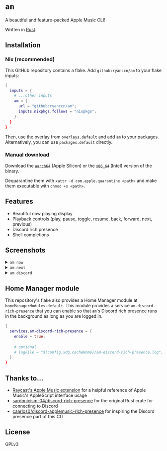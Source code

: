 # `am`

A beautiful and feature-packed Apple Music CLI!

Written in [Rust](https://www.rust-lang.org/).

## Installation

### Nix (recommended)

This GitHub repository contains a flake. Add `github:ryanccn/am` to your flake inputs:

```nix
{
  inputs = {
    # ...other inputs
    am = {
      url = "github:ryanccn/am";
      inputs.nixpkgs.follows = "nixpkgs";
    }
  }
}
```

Then, use the overlay from `overlays.default` and add `am` to your packages. Alternatively, you can use `packages.default` directly.

### Manual download

Download the [`aarch64`](https://github.com/ryanccn/am/releases/latest/download/am-aarch64-apple-darwin) (Apple Silicon) or the [`x86_64`](https://github.com/ryanccn/am/releases/latest/download/am-x86_64-apple-darwin) (Intel) version of the binary.

Dequarantine them with `xattr -d com.apple.quarantine <path>` and make them executable with `chmod +x <path>`.

## Features

- Beautiful now playing display
- Playback controls (play, pause, toggle, resume, back, forward, next, previous)
- Discord rich presence
- Shell completions

## Screenshots

<details>
  <summary><code>am now</code></summary>

![am now](/.github/images/now.png)

</details>

<details>
  <summary><code>am next</code></summary>

![am next](/.github/images/next.png)

</details>

<details>
  <summary><code>am discord</code></summary>

![am discord](/.github/images/discord.png)

</details>

## Home Manager module

This repository's flake also provides a Home Manager module at `homeManagerModules.default`. This module provides a service `am-discord-rich-presence` that you can enable so that `am`'s Discord rich presence runs in the background as long as you are logged in.

```nix
{
  services.am-discord-rich-presence = {
    enable = true;

    # optional
    # logFile = "${config.xdg.cacheHome}/am-discord-rich-presence.log";
  }
}
```

## Thanks to...

- [Raycast's Apple Music extension](https://github.com/raycast/extensions/tree/main/extensions/music) for a helpful reference of Apple Music's AppleScript interface usage
- [sardonicism-04/discord-rich-presence](https://github.com/sardonicism-04/discord-rich-presence) for the original Rust crate for connecting to Discord
- [caarlos0/discord-applemusic-rich-presence](https://github.com/caarlos0/discord-applemusic-rich-presence) for inspiring the Discord presence part of this CLI

## License

GPLv3
